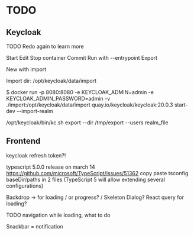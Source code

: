 # TODO

## Keycloak

TODO Redo again to learn more

Start
Edit
Stop container
Commit
Run with --entrypoint
Export

New with import

Import dir: /opt/keycloak/data/import

$ docker run -p 8080:8080 -e KEYCLOAK_ADMIN=admin -e KEYCLOAK_ADMIN_PASSWORD=admin -v ./import:/opt/keycloak/data/import quay.io/keycloak/keycloak:20.0.3 start-dev --import-realm

/opt/keycloak/bin/kc.sh export --dir /tmp/export --users realm_file

## Frontend

keycloak refresh token?!

typescript 5.0.0 release on march 14 https://github.com/microsoft/TypeScript/issues/51362
copy paste tsconfig baseDir/paths in 2 files
(TypeScript 5 will allow extending several configurations)

Backdrop -> for loading / or progress? / Skeleton
Dialog?
React query for loading?

TODO navigation while loading, what to do

Snackbar = notification

